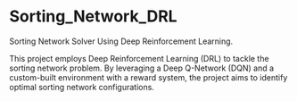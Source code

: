 # Sorting_Network_DRL
Sorting Network Solver Using Deep Reinforcement Learning.


This project employs Deep Reinforcement Learning (DRL) to tackle the sorting network problem. By leveraging a Deep Q-Network (DQN) and a custom-built environment with a reward system, the project aims to identify optimal sorting network configurations.
